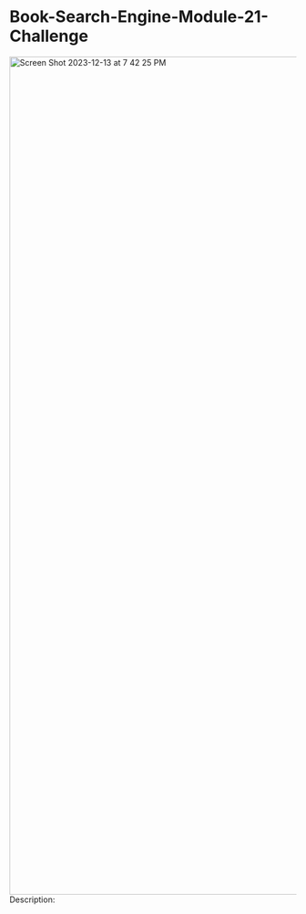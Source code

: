 # Book-Search-Engine-Module-21-Challenge
<img width="1470" alt="Screen Shot 2023-12-13 at 7 42 25 PM" src="https://github.com/jushendhillon9/Book-Search-Engine-Module-21-Challenge/assets/137123520/be8b9e73-960b-4609-9f28-33be55e247b3">
Description:
